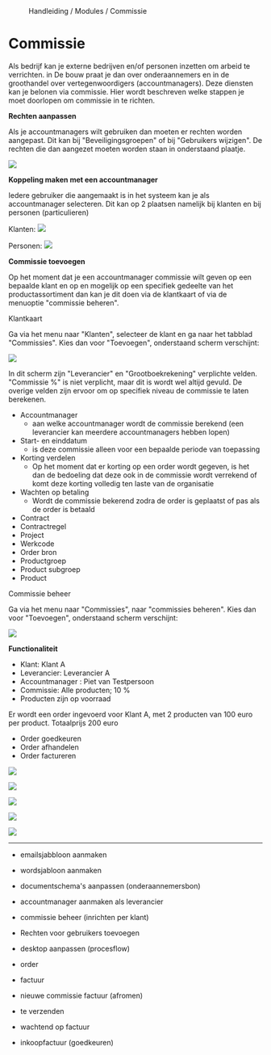 <properties>
	<page>
		<title>Commissie</title>
	</page>
	<menu>
		<position>Handleiding / Modules / Commissie</position>
		<title>Commissie</title>
	</menu>
</properties>

Commissie
================================
Als bedrijf kan je externe bedrijven en/of personen inzetten om arbeid te verrichten. in De bouw praat je dan over onderaannemers en in de groothandel over vertegenwoordigers (accountmanagers). Deze diensten kan je belonen via commissie. Hier wordt beschreven welke stappen je moet doorlopen om commissie in te richten.


**Rechten aanpassen**

Als je accountmanagers wilt gebruiken dan moeten er rechten worden aangepast. Dit kan bij "Beveiligingsgroepen" of bij "Gebruikers wijzigen". De rechten die dan aangezet moeten worden staan in onderstaand plaatje. 
 
![](images/rechten-accountmanager.jpg)

**Koppeling maken met een accountmanager**

Iedere gebruiker die aangemaakt is in het systeem kan je als accountmanager selecteren. Dit kan op 2 plaatsen namelijk bij klanten en bij personen (particulieren)

Klanten:
![](images/klanten-accountmanager.jpg)

Personen:
![](images/personen-accountmanager.jpg) 

**Commissie toevoegen**

Op het moment dat je een accountmanager commissie wilt geven op een bepaalde klant en op en mogelijk op een specifiek gedeelte van het productassortiment dan kan je dit doen via de klantkaart of via de menuoptie "commissie beheren". 

Klantkaart

Ga via het menu naar "Klanten", selecteer de klant en ga naar het tabblad "Commissies". Kies dan voor "Toevoegen", onderstaand scherm verschijnt:

![](images/commissie-toevoegen-klant.jpg) 

In dit scherm zijn "Leverancier" en "Grootboekrekening" verplichte velden. "Commissie %" is niet verplicht, maar dit is wordt wel altijd gevuld. De overige velden zijn ervoor om op specifiek niveau de commissie te laten berekenen.


- Accountmanager
	- aan welke accountmanager wordt de commissie berekend (een leverancier kan meerdere accountmanagers hebben lopen)
- Start- en einddatum
	- is deze commissie alleen voor een bepaalde periode van toepassing
- Korting verdelen
	- Op het moment dat er korting op een order wordt gegeven, is het dan de bedoeling dat deze ook in de commissie wordt verrekend of komt deze korting volledig ten laste van de organisatie 
- Wachten op betaling
	- Wordt de commissie bekerend zodra de order is geplaatst of pas als de order is betaald 
- Contract
- Contractregel
- Project
- Werkcode
- Order bron
- Productgroep
- Product subgroep
- Product


Commissie beheer

Ga via het menu naar "Commissies", naar "commissies beheren". Kies dan voor "Toevoegen", onderstaand scherm verschijnt:
  
![](images/commissie-toevoegen-klant.jpg) 

**Functionaliteit**

- Klant: Klant A
- Leverancier: Leverancier A
- Accountmanager : Piet van Testpersoon
- Commissie: Alle producten; 10 %
- Producten zijn op voorraad


Er wordt een order ingevoerd voor Klant A, met 2 producten van 100 euro per product. Totaalprijs 200 euro 

- Order goedkeuren
- Order afhandelen 
- Order factureren


![](images/commissie-order.jpg) 


![](images/commissie-factuur.jpg)


![](images/commissie-nieuwe-commissie-afdracht.jpg)


![](images/commissie-afromen-datum.jpg)


![](images/commissie-te-verzenden-naar-onderaannemer.jpg)






---
- emailsjabbloon aanmaken
- wordsjabloon aanmaken
- documentschema's aanpassen (onderaannemersbon)
- accountmanager aanmaken als leverancier
- commissie beheer (inrichten per klant) 
- Rechten voor gebruikers toevoegen
- desktop aanpassen (procesflow)


- order
- factuur
- nieuwe commissie factuur (afromen)
- te verzenden 
- wachtend op factuur
- inkoopfactuur (goedkeuren)